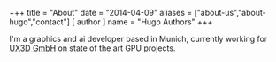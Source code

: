 +++
title = "About"
date = "2014-04-09"
aliases = ["about-us","about-hugo","contact"]
[ author ]
  name = "Hugo Authors"
+++

I'm a graphics and ai developer based in Munich, currently working for [UX3D GmbH](https://ux3d.io) on state of the art GPU projects.


